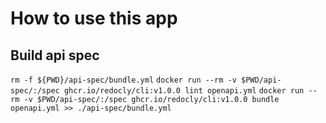 # How to use this app

## Build api spec

`rm -f ${PWD}/api-spec/bundle.yml`
`docker run --rm -v $PWD/api-spec/:/spec ghcr.io/redocly/cli:v1.0.0 lint openapi.yml`
`docker run --rm -v $PWD/api-spec/:/spec ghcr.io/redocly/cli:v1.0.0 bundle openapi.yml >> ./api-spec/bundle.yml`
